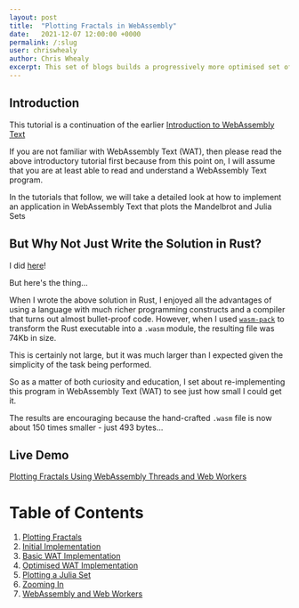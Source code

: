 ```yaml
---
layout: post
title:  "Plotting Fractals in WebAssembly"
date:   2021-12-07 12:00:00 +0000
permalink: /:slug
user: chriswhealy
author: Chris Whealy
excerpt: This set of blogs builds a progressively more optimised set of WebAssembly Text programs that plot the Mandelbrot and Julia Sets.
---
```


## Introduction

This tutorial is a continuation of the earlier [Introduction to WebAssembly Text](/2021/11/24/introduction-to-web-assembly-text.html)

If you are not familiar with WebAssembly Text (WAT), then please read the above introductory tutorial first because from this point on, I will assume that you are at least able to read and understand a WebAssembly Text program.

In the tutorials that follow, we will take a detailed look at how to implement an application in WebAssembly Text that plots the Mandelbrot and Julia Sets

## But Why Not Just Write the Solution in Rust?

I did [here](https://github.com/chriswhealy/fractal_explorer)!

But here's the thing...

When I wrote the above solution in Rust, I enjoyed all the advantages of using a language with much richer programming constructs and a compiler that turns out almost bullet-proof code.  However, when I used [`wasm-pack`](https://rustwasm.github.io/wasm-pack/installer/) to transform the Rust executable into a `.wasm` module, the resulting file was 74Kb in size.

This is certainly not large, but it was much larger than I expected given the simplicity of the task being performed.

So as a matter of both curiosity and education, I set about re-implementing this program in WebAssembly Text (WAT) to see just how small I could get it.

The results are encouraging because the hand-crafted `.wasm` file is now about 150 times smaller - just 493 bytes...

## Live Demo

[Plotting Fractals Using WebAssembly Threads and Web Workers](https://raw-wasm.pages.dev/)

# Table of Contents
1. [Plotting Fractals](/chriswhealy/FractalWASM/01%20Plotting%20Fractals/)
1. [Initial Implementation](/chriswhealy/FractalWASM//02%20Initial%20Implementation/)
1. [Basic WAT Implementation](/chriswhealy/FractalWASM//03%20WAT%20Basic%20Implementation/)
1. [Optimised WAT Implementation](/chriswhealy/FractalWASM//04%20WAT%20Optimised%20Implementation/)
1. [Plotting a Julia Set](/chriswhealy/FractalWASM//05%20MB%20Julia%20Set/)
1. [Zooming In](/chriswhealy/FractalWASM//06%20Zoom%20Image/)
1. [WebAssembly and Web Workers](/chriswhealy/FractalWASM//07%20Web%20Workers/)

[^1]: Please note: there is no space between the words "Web" and "Assembly"
